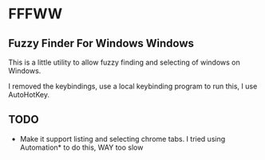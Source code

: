 # FFFWW
## Fuzzy Finder For Windows Windows

This is a little utility to allow fuzzy finding and selecting of windows on
Windows.

I removed the keybindings, use a local keybinding program to run this, I use AutoHotKey.

## TODO

- Make it support listing and selecting chrome tabs.  I tried using Automation* to do this, WAY too slow
